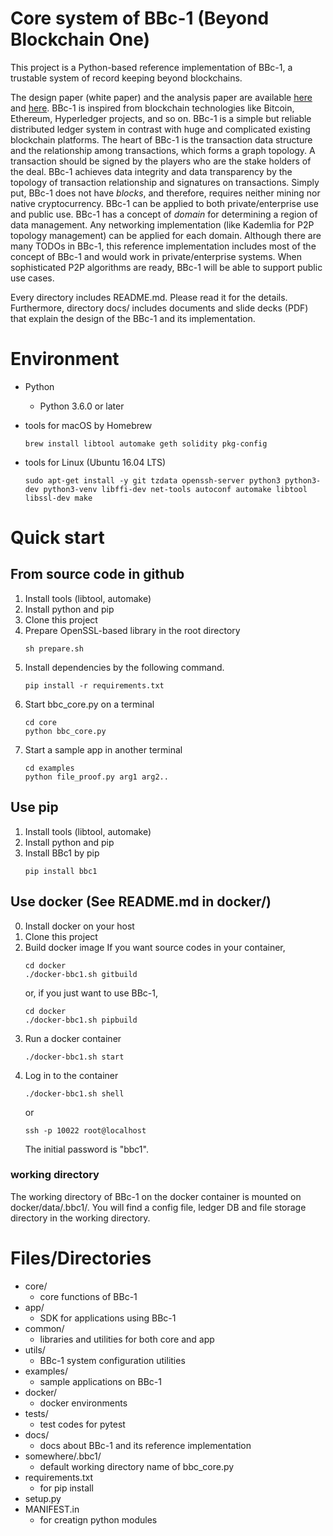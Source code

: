 Core system of BBc-1 (Beyond Blockchain One)
===========================================
This project is a Python-based reference implementation of BBc-1, a trustable system of record keeping beyond blockchains.

The design paper (white paper) and the analysis paper are available [here](https://beyond-blockchain.org/public/bbc1-design-paper.pdf) and [here](https://beyond-blockchain.org/public/bbc1-analysis.pdf). BBc-1 is inspired from blockchain technologies like Bitcoin, Ethereum, Hyperledger projects, and so on.
BBc-1 is a simple but reliable distributed ledger system in contrast with huge and complicated existing blockchain platforms.
The heart of BBc-1 is the transaction data structure and the relationship among transactions, which forms a graph topology.
A transaction should be signed by the players who are the stake holders of the deal. BBc-1 achieves data integrity and data transparency by the topology of transaction relationship and signatures on transactions. Simply put, BBc-1 does not have *blocks*, and therefore, requires neither mining nor native cryptocurrency.
BBc-1 can be applied to both private/enterprise use and public use. BBc-1 has a concept of *domain* for determining a region of data management. Any networking implementation (like Kademlia for P2P topology management) can be applied for each domain.
Although there are many TODOs in BBc-1, this reference implementation includes most of the concept of BBc-1 and would work in private/enterprise systems. When sophisticated P2P algorithms are ready, BBc-1 will be able to support public use cases.

Every directory includes README.md. Please read it for the details. Furthermore, directory docs/ includes documents and slide decks (PDF) that explain the design of the BBc-1 and its implementation.

# Environment

* Python
    - Python 3.6.0 or later

* tools for macOS by Homebrew
    ```
    brew install libtool automake geth solidity pkg-config
    ```

* tools for Linux (Ubuntu 16.04 LTS)
    ```
    sudo apt-get install -y git tzdata openssh-server python3 python3-dev python3-venv libffi-dev net-tools autoconf automake libtool libssl-dev make
    ```


# Quick start

## From source code in github
1. Install tools (libtool, automake)
2. Install python and pip
3. Clone this project
4. Prepare OpenSSL-based library in the root directory
    ```
    sh prepare.sh
    ```
5. Install dependencies by the following command.
    ```
    pip install -r requirements.txt
    ```
6. Start bbc_core.py on a terminal
    ```
    cd core
    python bbc_core.py
    ```
7. Start a sample app in another terminal
    ```
    cd examples
    python file_proof.py arg1 arg2..
    ```


## Use pip
1. Install tools (libtool, automake)
2. Install python and pip
3. Install BBc1 by pip
    ```
    pip install bbc1
    ```

## Use docker (See README.md in docker/)
0. Install docker on your host
1. Clone this project
2. Build docker image
    If you want source codes in your container,
    ```
    cd docker
    ./docker-bbc1.sh gitbuild
    ```
    or, if you just want to use BBc-1,
    ```
    cd docker
    ./docker-bbc1.sh pipbuild
    ```
3. Run a docker container
    ```
    ./docker-bbc1.sh start
    ```
4. Log in to the container
    ```
    ./docker-bbc1.sh shell
    ```
    or
    ```
    ssh -p 10022 root@localhost
    ```
    The initial password is "bbc1".

### working directory
The working directory of BBc-1 on the docker container is mounted on docker/data/.bbc1/. You will find a config file, ledger DB and file storage directory in the working directory.


# Files/Directories
* core/
    - core functions of BBc-1
* app/
    - SDK for applications using BBc-1
* common/
    - libraries and utilities for both core and app
* utils/
    - BBc-1 system configuration utilities
* examples/
    - sample applications on BBc-1
* docker/
    - docker environments
* tests/
    - test codes for pytest
* docs/
    - docs about BBc-1 and its reference implementation
* somewhere/.bbc1/
    - default working directory name of bbc_core.py
* requirements.txt
    - for pip install
* setup.py
* MANIFEST.in
    - for creatign python modules
